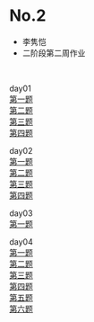 # No.2
- 李隽恺
- 二阶段第二周作业
<br>

day01<br>
<a href="https://github.com/wklmtt/No.2/blob/master/day01/01.html">第一题</a><br>
<a href="https://github.com/wklmtt/No.2/blob/master/day01/02.html">第二题</a><br>
<a href="https://github.com/wklmtt/No.2/blob/master/day01/03.html">第三题</a><br>
<a href="https://github.com/wklmtt/No.2/blob/master/day01/04.html">第四题</a>
<br>

day02<br>
<a href="https://github.com/wklmtt/No.2/blob/master/day02/01.html">第一题</a><br>
<a href="https://github.com/wklmtt/No.2/blob/master/day02/02.html">第二题</a><br>
<a href="https://github.com/wklmtt/No.2/blob/master/day02/03.html">第三题</a><br>
<a href="https://github.com/wklmtt/No.2/blob/master/day02/04.html">第四题</a>
<br>

day03<br>
<a href="https://github.com/wklmtt/No.2/blob/master/day03/01.html">第一题</a>
<br>

day04<br>
<a href="https://github.com/wklmtt/No.2/blob/master/day04/01.html">第一题</a><br>
<a href="https://github.com/wklmtt/No.2/blob/master/day04/02.html">第二题</a><br>
<a href="https://github.com/wklmtt/No.2/blob/master/day04/03.html">第三题</a><br>
<a href="https://github.com/wklmtt/No.2/blob/master/day04/04.html">第四题</a><br>
<a href="https://github.com/wklmtt/No.2/blob/master/day04/05.html">第五题</a><br>
<a href="https://github.com/wklmtt/No.2/blob/master/day04/06.html">第六题</a><br>
